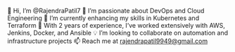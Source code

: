 👋 Hi, I’m @RajendraPatil7
👀 I’m passionate about DevOps and Cloud Engineering
🌱 I’m currently enhancing my skills in Kubernetes and Terraform
💼 With 2 years of experience, I’ve worked extensively with AWS, Jenkins, Docker, and Ansible
💡 I’m looking to collaborate on automation and infrastructure projects
📫 Reach me at rajendrapatil9949@gmail.com
<!---
RajendraPatil7/RajendraPatil7 is a ✨ special ✨ repository because its `README.md` (this file) appears on your GitHub profile.
You can click the Preview link to take a look at your changes.
--->
